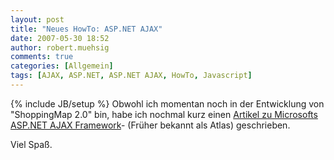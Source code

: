 ```yaml
---
layout: post
title: "Neues HowTo: ASP.NET AJAX"
date: 2007-05-30 18:52
author: robert.muehsig
comments: true
categories: [Allgemein]
tags: [AJAX, ASP.NET, ASP.NET AJAX, HowTo, Javascript]
---
```

{% include JB/setup %}
Obwohl ich momentan noch in der Entwicklung von "ShoppingMap 2.0" bin, habe ich nochmal kurz einen <a href="http://code-inside.de/blog/?page_id=26" title="HowTo: Microsoft ASP.NET AJAX (Grundlagen)">Artikel zu Microsofts ASP.NET AJAX Framework</a>- (Früher bekannt als Atlas) geschrieben.

Viel Spaß.
